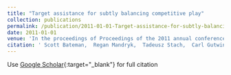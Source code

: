 ```yaml
---
title: "Target assistance for subtly balancing competitive play"
collection: publications
permalink: /publication/2011-01-01-Target-assistance-for-subtly-balancing-competitive-play
date: 2011-01-01
venue: 'In the proceedings of Proceedings of the 2011 annual conference on Human factors in computing systems'
citation: ' Scott Bateman,  Regan Mandryk,  Tadeusz Stach,  Carl Gutwin, &quot;Target assistance for subtly balancing competitive play.&quot; In the proceedings of Proceedings of the 2011 annual conference on Human factors in computing systems, 2011.'
---
```

Use [Google Scholar](https://scholar.google.com/scholar?q=Target+assistance+for+subtly+balancing+competitive+play){:target="_blank"} for full citation